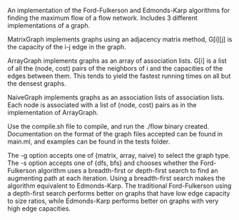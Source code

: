 An implementation of the Ford-Fulkerson and Edmonds-Karp algorithms for finding the maximum flow of a flow network. Includes 3 different implementations of a graph.

MatrixGraph implements graphs using an adjacency matrix method, G[i][j] is the capacity of the i-j edge in the graph. 

ArrayGraph implements graphs as an array of association lists. G[i] is a list of all the (node, cost) pairs of the neighbors of i and the capacities of the edges between them. This tends to yield the fastest running times on all but the densest graphs. 

NaiveGraph implements graphs as an association lists of association lists. Each node is associated with a list of (node, cost) pairs as in the implementation of ArrayGraph.

Use the compile.sh file to compile, and run the ./flow <FILENAME> binary created. Documentation on the format of the graph files accepted can be found in main.ml, and examples can be found in the tests folder. 

The -g option accepts one of {matrix, array, naive} to select the graph type.
The -s option accepts one of {dfs, bfs} and chooses whether the Ford-Fulkerson algorithm uses a breadth-first or depth-first search to find an augmenting path at each iteration. Using a breadth-first search makes the algorithm equivalent to Edmonds-Karp. The traditional Ford-Fulkerson using a depth-first search performs better on graphs that have low edge capacity to size ratios, while Edmonds-Karp performs better on graphs with very high edge capacities. 



